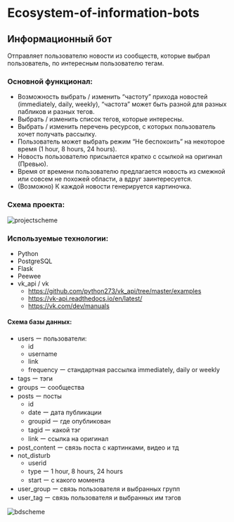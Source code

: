 # Ecosystem-of-information-bots
## Информационный бот
Отправляет пользователю новости из сообществ, которые выбрал пользователь, по интересным пользователю тегам.

### Основной функционал:
- Возможность выбрать / изменить “частоту” прихода новостей (immediately, daily, weekly), “частота” может быть разной для разных пабликов и разных тегов.
- Выбрать / изменить список тегов, которые интересны.
- Выбрать / изменить перечень ресурсов, с которых пользователь хочет получать рассылку.
- Пользователь может выбрать режим “Не беспокоить” на некоторое время (1 hour, 8 hours, 24 hours). 
- Новость пользователю присылается кратко с ссылкой на оригинал (Превью).
- Время от времени пользователю предлагается новость из смежной или совсем не похожей области, а вдруг заинтересуется.
- (Возможно) К каждой новости генерируется картиночка.

### Схема проекта:
![projectscheme](https://github.com/python-am-cp/Ecosystem-of-information-bots/blob/master/images/projectscheme.png)

### Используемые технологии:
- Python
- PostgreSQL
- Flask
- Peewee
- vk_api / vk
  - https://github.com/python273/vk_api/tree/master/examples
  - https://vk-api.readthedocs.io/en/latest/
  - https://vk.com/dev/manuals
  
#### Схема базы данных:
- users ー пользователи:
  - id
  - username
  - link
  - frequency ー  стандартная рассылка immediately, daily or weekly 
- tags ー тэги
- groups ー сообщества
- posts ー посты
  - id
  - date ー дата публикации
  - groupid ー где опубликован
  - tagid ー какой тэг
  - link ー ссылка на оригинал
- post_content  ー связь поста с картинками, видео и тд
- not_disturb
  - userid
  - type ー 1 hour, 8 hours, 24 hours 
  - start ー  с какого момента
- user_group ー связь пользователя и выбранных групп
- user_tag ー связь пользователя и выбранных им тэгов

![bdscheme](https://github.com/python-am-cp/Ecosystem-of-information-bots/blob/master/images/bdscheme.png)
